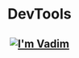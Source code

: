 <h1 align="center">DevTools</h1>
<h2 align="center">

[![I'm Vadim](https://awesome.re/mentioned-badge.svg)](https://github.com/VadKempn/lab_devtools)

</h2>
